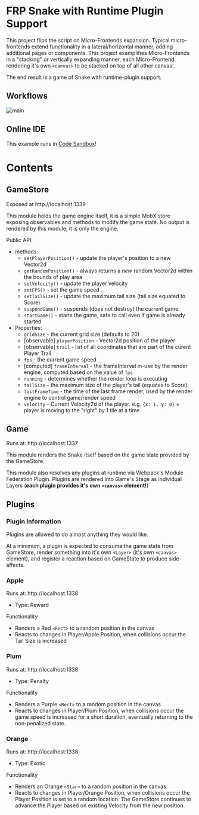# FRP Snake with Runtime Plugin Support
This project flips the script on Micro-Frontends expansion. Typical micro-frontends extend functionality in a lateral/horizontal manner, adding additional pages or components. This project examplifies Micro-Frontends in a "stacking" or vertically expanding manner, each Micro-Frontend rendering it's own `<canvas>` to be stacked on top of all other canvas'.

The end result is a game of Snake with runtime-plugin support.

## Workflows

![main](https://github.com/FirstWhack/mobx-game-state/actions/workflows/main.yml/badge.svg)

## Online IDE

This example runs in [Code Sandbox](https://githubbox.com/FirstWhack/mobx-game-state)!

# Contents

## GameStore

Exposed at http://localhost:1339

This module holds the game engine itself, it is a simple MobX store exposing observables and methods to modify the game state.
No output is rendered by this module, it is only the engine.

Public API:

- methods:
  - `setPlayerPosition()` - update the player's position to a new Vector2d
  - `getRandomPosition()` - always returns a _new_ random Vector2d within the bounds of play area
  - `setVelocity()` - update the player velocity
  - `setFPS()` - set the game speed
  - `setTailSize()` - update the maximum tail size (tail size equated to Score)
  - `suspendGame()` - suspends (does not destroy) the current game
  - `startGame()` - starts the game, safe to call even if game is already started
- Properties:
  - `gridSize` - the current grid size (defaults to 20)
  - [observable] `playerPosition` - Vector2d position of the player
  - [observable] `trail` - list of all coordinates that are part of the curent Player Trail
  - `fps` - the current game speed
  - [computed] `frameInterval` - the frameInterval in-use by the render engine, computed based on the value of `fps`
  - `running` - determines whether the render loop is executing
  - `tailSize` - the maximum size of the player's tail (equates to Score)
  - `lastFrameTime` - the time of the last frame render, used by the render engine to control game/render speed
  - `velocity` - Current Velocity2d of the player. e.g. `{x: 1, y: 0}` = player is moving to the "right" by 1 tile at a time

## Game

Runs at: http://localhost:1337

This module renders the Snake itself based on the game state provided by the GameStore.

This module also resolves any plugins at runtime via Webpack's Module Federation Plugin. Plugins are rendered into Game's Stage as individual Layers (**each plugin provides it's own `<canvas>` element!**)

## Plugins

### Plugin Information

Plugins are allowed to do almost anything they would like.

At a minimum, a plugin is expected to consume the game state from GameStore, render something into it's own `<Layer>` (it's own `<canvas>` element), and register a reaction based on GameState to produce side-affects.

### Apple

Runs at: http://localhost:1338

- Type: Reward

Functionality

- Renders a Red `<Rect>` to a random position in the canvas
- Reacts to changes in Player/Apple Position, when collisions occur the Tail Size is increased

### Plum

Runs at: http://localhost:1338

- Type: Penalty

Functionality

- Renders a Purple `<Rect>` to a random position in the canvas
- Reacts to changes in Player/Plum Position, when collisions occur the game speed is increased for a short duration, eventually returning to the non-penalized state.

### Orange

Runs at: http://localhost:1338

- Type: Exotic

Functionality

- Renders an Orange `<Star>` to a random position in the canvas
- Reacts to changes in Player/Orange Position, when collisions occur the Player Position is set to a random location. The GameStore continues to advance the Player based on existing Velocity from the new position.
